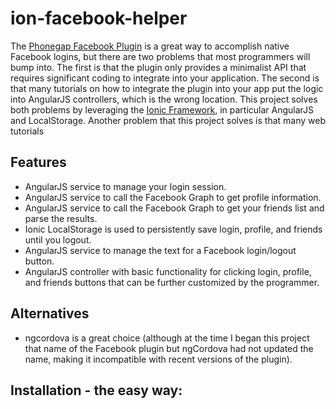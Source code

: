 # ion-facebook-helper

The [Phonegap Facebook Plugin](https://github.com/Wizcorp/phonegap-facebook-plugin) is a great way to accomplish native Facebook logins, but there are two problems that most programmers will bump into. The first is that the plugin only provides a minimalist API that requires significant coding to integrate into your application. The second is that many tutorials on how to integrate the plugin into your app put the logic into AngularJS controllers, which is the wrong location. This project solves both problems by leveraging the [Ionic Framework](http://ionicframework.com), in particular AngularJS and LocalStorage. Another problem that this project solves is that many web tutorials 

## Features

* AngularJS service to manage your login session.
* AngularJS service to call the Facebook Graph to get profile information.
* AngularJS service to call the Facebook Graph to get your friends list and parse the results.
* Ionic LocalStorage is used to persistently save login, profile, and friends until you logout.
* AngularJS service to manage the text for a Facebook login/logout button.
* AngularJS controller with basic functionality for clicking login, profile, and friends buttons that can be further customized by the programmer.

## Alternatives

* ngcordova is a great choice (although at the time I began this project that name of the Facebook plugin but ngCordova had not updated the name, making it incompatible with recent versions of the plugin).

## Installation - the easy way:

